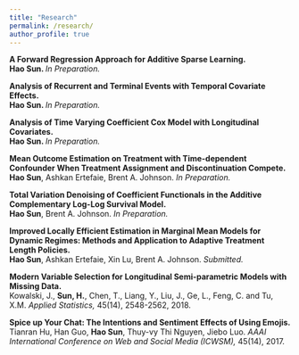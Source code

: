 ```yaml
---
title: "Research"
permalink: /research/
author_profile: true
---
```



<b>A Forward Regression Approach for Additive Sparse Learning. </b><br>
<b>Hao Sun. </b><i>In Preparation.</i>

<b>Analysis of Recurrent and Terminal Events with Temporal Covariate Effects. </b><br>
<b>Hao Sun. </b><i>In Preparation.</i>

<b>Analysis of Time Varying Coefficient Cox Model with Longitudinal Covariates. </b><br>
<b>Hao Sun. </b><i>In Preparation.</i>

<b>Mean Outcome Estimation on Treatment with Time-dependent Confounder When Treatment Assignment and Discontinuation Compete. </b><br>
<b>Hao Sun</b>, Ashkan Ertefaie, Brent A. Johnson. <i>In Preparation.</i>

<b>Total Variation Denoising of Coefficient Functionals in the Additive Complementary Log-Log Survival Model. </b><br>
<b>Hao Sun</b>, Brent A. Johnson. <i>In Preparation.</i>

<b>Improved Locally Efficient Estimation in Marginal Mean Models for Dynamic Regimes: Methods and Application to Adaptive Treatment Length Policies. </b><br>
<b>Hao Sun</b>, Ashkan Ertefaie, Xin Lu, Brent A. Johnson. <i>Submitted.</i>

<b>Modern Variable Selection for Longitudinal Semi-parametric Models with Missing Data. </b><br>
Kowalski, J., <b>Sun, H.</b>, Chen, T., Liang, Y., Liu, J., Ge, L., Feng, C. and Tu, X.M. <i>Applied Statistics, </i>45(14), 2548-2562, 2018.

<b>Spice up Your Chat: The Intentions and Sentiment Effects of Using Emojis. </b><br>
Tianran Hu, Han Guo, <b>Hao Sun</b>, Thuy-vy Thi Nguyen, Jiebo Luo. <i>AAAI International Conference on Web and Social Media (ICWSM), </i>45(14), 2017.
